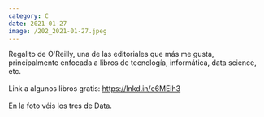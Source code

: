 ```yaml
--- 
category: C 
date: 2021-01-27 
image: /202_2021-01-27.jpeg 
--- 
```


Regalito de O'Reilly, una de las editoriales que más me gusta, principalmente enfocada a libros de tecnología, informática, data science, etc. <br><br>Link a algunos libros gratis: https://lnkd.in/e6MEih3<br><br>En la foto véis los tres de Data.